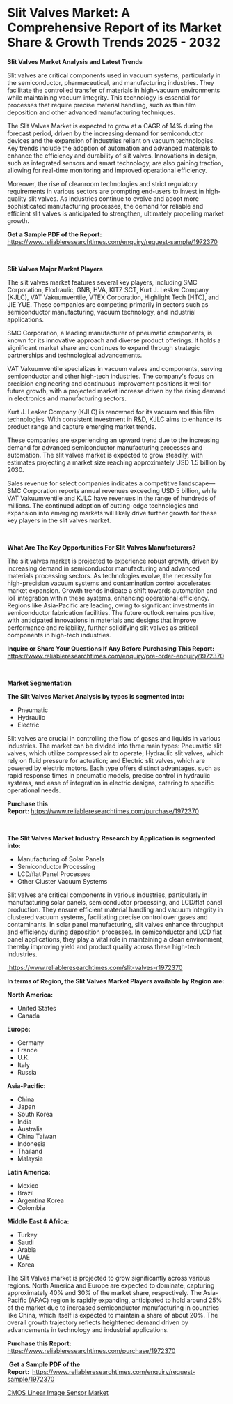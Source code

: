 <p><h1>Slit Valves Market: A Comprehensive Report of its Market Share & Growth Trends 2025 - 2032</h1></p><p><strong>Slit Valves Market Analysis and Latest Trends</strong></p>
<p><p>Slit valves are critical components used in vacuum systems, particularly in the semiconductor, pharmaceutical, and manufacturing industries. They facilitate the controlled transfer of materials in high-vacuum environments while maintaining vacuum integrity. This technology is essential for processes that require precise material handling, such as thin film deposition and other advanced manufacturing techniques.</p><p>The Slit Valves Market is expected to grow at a CAGR of 14% during the forecast period, driven by the increasing demand for semiconductor devices and the expansion of industries reliant on vacuum technologies. Key trends include the adoption of automation and advanced materials to enhance the efficiency and durability of slit valves. Innovations in design, such as integrated sensors and smart technology, are also gaining traction, allowing for real-time monitoring and improved operational efficiency.</p><p>Moreover, the rise of cleanroom technologies and strict regulatory requirements in various sectors are prompting end-users to invest in high-quality slit valves. As industries continue to evolve and adopt more sophisticated manufacturing processes, the demand for reliable and efficient slit valves is anticipated to strengthen, ultimately propelling market growth.</p></p>
<p><strong>Get a Sample PDF of the Report:&nbsp;</strong> <a href="https://www.reliableresearchtimes.com/enquiry/request-sample/1972370?utm_campaign=2105&utm_medium=2&utm_source=Github&utm_content=ia&utm_term=11022025&utm_id=slit-valves">https://www.reliableresearchtimes.com/enquiry/request-sample/1972370</a></p>
<p>&nbsp;</p>
<p><strong>Slit Valves Major Market Players</strong></p>
<p><p>The slit valves market features several key players, including SMC Corporation, Flodraulic, GNB, HVA, KITZ SCT, Kurt J. Lesker Company (KJLC), VAT Vakuumventile, VTEX Corporation, Highlight Tech (HTC), and JIE YUE. These companies are competing primarily in sectors such as semiconductor manufacturing, vacuum technology, and industrial applications.</p><p>SMC Corporation, a leading manufacturer of pneumatic components, is known for its innovative approach and diverse product offerings. It holds a significant market share and continues to expand through strategic partnerships and technological advancements. </p><p>VAT Vakuumventile specializes in vacuum valves and components, serving semiconductor and other high-tech industries. The company's focus on precision engineering and continuous improvement positions it well for future growth, with a projected market increase driven by the rising demand in electronics and manufacturing sectors.</p><p>Kurt J. Lesker Company (KJLC) is renowned for its vacuum and thin film technologies. With consistent investment in R&D, KJLC aims to enhance its product range and capture emerging market trends. </p><p>These companies are experiencing an upward trend due to the increasing demand for advanced semiconductor manufacturing processes and automation. The slit valves market is expected to grow steadily, with estimates projecting a market size reaching approximately USD 1.5 billion by 2030.</p><p>Sales revenue for select companies indicates a competitive landscape—SMC Corporation reports annual revenues exceeding USD 5 billion, while VAT Vakuumventile and KJLC have revenues in the range of hundreds of millions. The continued adoption of cutting-edge technologies and expansion into emerging markets will likely drive further growth for these key players in the slit valves market.</p></p>
<p>&nbsp;</p>
<p><strong>What Are The Key Opportunities For Slit Valves Manufacturers?</strong></p>
<p><p>The slit valves market is projected to experience robust growth, driven by increasing demand in semiconductor manufacturing and advanced materials processing sectors. As technologies evolve, the necessity for high-precision vacuum systems and contamination control accelerates market expansion. Growth trends indicate a shift towards automation and IoT integration within these systems, enhancing operational efficiency. Regions like Asia-Pacific are leading, owing to significant investments in semiconductor fabrication facilities. The future outlook remains positive, with anticipated innovations in materials and designs that improve performance and reliability, further solidifying slit valves as critical components in high-tech industries.</p></p>
<p><strong>Inquire or Share Your Questions If Any Before Purchasing This Report:</strong> <a href="https://www.reliableresearchtimes.com/enquiry/pre-order-enquiry/1972370?utm_campaign=2105&utm_medium=2&utm_source=Github&utm_content=ia&utm_term=11022025&utm_id=slit-valves">https://www.reliableresearchtimes.com/enquiry/pre-order-enquiry/1972370</a></p>
<p>&nbsp;</p>
<p><strong>Market Segmentation</strong></p>
<p><strong>The Slit Valves Market Analysis by types is segmented into:</strong></p>
<p><ul><li>Pneumatic</li><li>Hydraulic</li><li>Electric</li></ul></p>
<p><p>Slit valves are crucial in controlling the flow of gases and liquids in various industries. The market can be divided into three main types: Pneumatic slit valves, which utilize compressed air to operate; Hydraulic slit valves, which rely on fluid pressure for actuation; and Electric slit valves, which are powered by electric motors. Each type offers distinct advantages, such as rapid response times in pneumatic models, precise control in hydraulic systems, and ease of integration in electric designs, catering to specific operational needs.</p></p>
<p><strong>Purchase this Report:&nbsp;</strong><a href="https://www.reliableresearchtimes.com/purchase/1972370?utm_campaign=2105&utm_medium=2&utm_source=Github&utm_content=ia&utm_term=11022025&utm_id=slit-valves">https://www.reliableresearchtimes.com/purchase/1972370</a></p>
<p>&nbsp;</p>
<p><strong>The Slit Valves Market Industry Research by Application is segmented into:</strong></p>
<p><ul><li>Manufacturing of Solar Panels</li><li>Semiconductor Processing</li><li>LCD/flat Panel Processes</li><li>Other Cluster Vacuum Systems</li></ul></p>
<p><p>Slit valves are critical components in various industries, particularly in manufacturing solar panels, semiconductor processing, and LCD/flat panel production. They ensure efficient material handling and vacuum integrity in clustered vacuum systems, facilitating precise control over gases and contaminants. In solar panel manufacturing, slit valves enhance throughput and efficiency during deposition processes. In semiconductor and LCD flat panel applications, they play a vital role in maintaining a clean environment, thereby improving yield and product quality across these high-tech industries.</p></p>
<p><a href="https://www.reliableresearchtimes.com/slit-valves-r1972370?utm_campaign=2105&utm_medium=2&utm_source=Github&utm_content=ia&utm_term=11022025&utm_id=slit-valves">&nbsp;https://www.reliableresearchtimes.com/slit-valves-r1972370</a></p>
<p><strong>In terms of Region, the Slit Valves Market Players available by Region are:</strong></p>
<p>
    <p> <strong> North America: </strong>
        <ul>
            <li>United States</li>
            <li>Canada</li>
        </ul>
        </p> 
    <p> <strong> Europe: </strong>
        <ul>
            <li>Germany</li>
            <li>France</li>
            <li>U.K.</li>
            <li>Italy</li>
            <li>Russia</li>
        </ul>
        </p> 
    <p> <strong> Asia-Pacific: </strong>
        <ul>
            <li>China</li>
            <li>Japan</li>
            <li>South Korea</li>
            <li>India</li>
            <li>Australia</li>
            <li>China Taiwan</li>
            <li>Indonesia</li>
            <li>Thailand</li>
            <li>Malaysia</li>
        </ul>
        </p> 
    <p> <strong> Latin America: </strong>
        <ul>
            <li>Mexico</li>
            <li>Brazil</li>
            <li>Argentina Korea</li>
            <li>Colombia</li>
        </ul>
        </p> 
    <p> <strong> Middle East & Africa: </strong>
        <ul>
            <li>Turkey</li>
            <li>Saudi</li>
            <li>Arabia</li>
            <li>UAE</li>
            <li>Korea</li>
        </ul>
    </p>
    </p>
<p><p>The Slit Valves market is projected to grow significantly across various regions. North America and Europe are expected to dominate, capturing approximately 40% and 30% of the market share, respectively. The Asia-Pacific (APAC) region is rapidly expanding, anticipated to hold around 25% of the market due to increased semiconductor manufacturing in countries like China, which itself is expected to maintain a share of about 20%. The overall growth trajectory reflects heightened demand driven by advancements in technology and industrial applications.</p></p>
<p><strong>Purchase this Report: </strong><a href="https://www.reliableresearchtimes.com/purchase/1972370?utm_campaign=2105&utm_medium=2&utm_source=Github&utm_content=ia&utm_term=11022025&utm_id=slit-valves">https://www.reliableresearchtimes.com/purchase/1972370</a></p>
<p>&nbsp;<strong>Get a Sample PDF of the Report:&nbsp;&nbsp;</strong><a href="https://www.reliableresearchtimes.com/enquiry/request-sample/1972370?utm_campaign=2105&utm_medium=2&utm_source=Github&utm_content=ia&utm_term=11022025&utm_id=slit-valves">https://www.reliableresearchtimes.com/enquiry/request-sample/1972370</a></p>
<p><strong></strong></p>
<p><p><a href="https://github.com/MariaWashington76/Market-Research-Report-List-1/blob/main/cmos-linear-image-sensor-market.md?utm_campaign=2105&utm_medium=2&utm_source=Github&utm_content=ia&utm_term=11022025&utm_id=slit-valves">CMOS Linear Image Sensor Market</a></p></p>